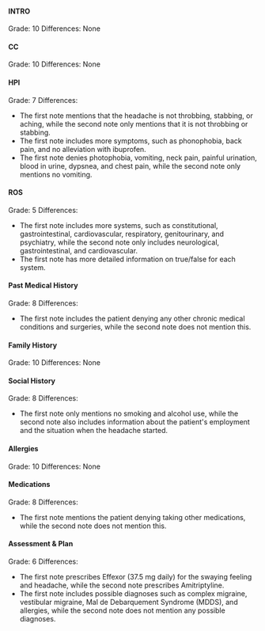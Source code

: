 #### INTRO
Grade: 10
Differences: None

#### CC
Grade: 10
Differences: None

#### HPI
Grade: 7
Differences: 
- The first note mentions that the headache is not throbbing, stabbing, or aching, while the second note only mentions that it is not throbbing or stabbing.
- The first note includes more symptoms, such as phonophobia, back pain, and no alleviation with ibuprofen.
- The first note denies photophobia, vomiting, neck pain, painful urination, blood in urine, dypsnea, and chest pain, while the second note only mentions no vomiting.

#### ROS
Grade: 5
Differences:
- The first note includes more systems, such as constitutional, gastrointestinal, cardiovascular, respiratory, genitourinary, and psychiatry, while the second note only includes neurological, gastrointestinal, and cardiovascular.
- The first note has more detailed information on true/false for each system.

#### Past Medical History
Grade: 8
Differences:
- The first note includes the patient denying any other chronic medical conditions and surgeries, while the second note does not mention this.

#### Family History
Grade: 10
Differences: None

#### Social History
Grade: 8
Differences:
- The first note only mentions no smoking and alcohol use, while the second note also includes information about the patient's employment and the situation when the headache started.

#### Allergies
Grade: 10
Differences: None

#### Medications
Grade: 8
Differences:
- The first note mentions the patient denying taking other medications, while the second note does not mention this.

#### Assessment & Plan
Grade: 6
Differences:
- The first note prescribes Effexor (37.5 mg daily) for the swaying feeling and headache, while the second note prescribes Amitriptyline.
- The first note includes possible diagnoses such as complex migraine, vestibular migraine, Mal de Debarquement Syndrome (MDDS), and allergies, while the second note does not mention any possible diagnoses.